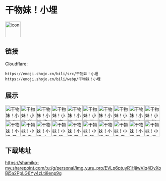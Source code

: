# 干物妹！小埋
<img src="https://emoji.shojo.cn/bili/src/干物妹！小埋/icon.png" width="50" height="50" alt="icon">

## 链接
Cloudflare:
```
https://emoji.shojo.cn/bili/src/干物妹！小埋
https://emoji.shojo.cn/bili/webp/干物妹！小埋
```
## 展示
<img src="https://emoji.shojo.cn/bili/src/干物妹！小埋/干物妹！小埋-？？？.png" width="50" height="50" alt="干物妹！小埋-？？？"><img src="https://emoji.shojo.cn/bili/src/干物妹！小埋/干物妹！小埋-拜托了哥哥.png" width="50" height="50" alt="干物妹！小埋-拜托了哥哥"><img src="https://emoji.shojo.cn/bili/src/干物妹！小埋/干物妹！小埋-抱抱.png" width="50" height="50" alt="干物妹！小埋-抱抱"><img src="https://emoji.shojo.cn/bili/src/干物妹！小埋/干物妹！小埋-变身.png" width="50" height="50" alt="干物妹！小埋-变身"><img src="https://emoji.shojo.cn/bili/src/干物妹！小埋/干物妹！小埋-补充体力.png" width="50" height="50" alt="干物妹！小埋-补充体力"><img src="https://emoji.shojo.cn/bili/src/干物妹！小埋/干物妹！小埋-不想动.png" width="50" height="50" alt="干物妹！小埋-不想动"><img src="https://emoji.shojo.cn/bili/src/干物妹！小埋/干物妹！小埋-吨吨吨.png" width="50" height="50" alt="干物妹！小埋-吨吨吨"><img src="https://emoji.shojo.cn/bili/src/干物妹！小埋/干物妹！小埋-好吃.png" width="50" height="50" alt="干物妹！小埋-好吃"><img src="https://emoji.shojo.cn/bili/src/干物妹！小埋/干物妹！小埋-好累啊.png" width="50" height="50" alt="干物妹！小埋-好累啊"><img src="https://emoji.shojo.cn/bili/src/干物妹！小埋/干物妹！小埋-假装没事.png" width="50" height="50" alt="干物妹！小埋-假装没事"><img src="https://emoji.shojo.cn/bili/src/干物妹！小埋/干物妹！小埋-简单的快乐.png" width="50" height="50" alt="干物妹！小埋-简单的快乐"><img src="https://emoji.shojo.cn/bili/src/干物妹！小埋/干物妹！小埋-看戏.png" width="50" height="50" alt="干物妹！小埋-看戏"><img src="https://emoji.shojo.cn/bili/src/干物妹！小埋/干物妹！小埋-人生赢家.png" width="50" height="50" alt="干物妹！小埋-人生赢家"><img src="https://emoji.shojo.cn/bili/src/干物妹！小埋/干物妹！小埋-瑟瑟发抖.png" width="50" height="50" alt="干物妹！小埋-瑟瑟发抖"><img src="https://emoji.shojo.cn/bili/src/干物妹！小埋/干物妹！小埋-石化.png" width="50" height="50" alt="干物妹！小埋-石化"><img src="https://emoji.shojo.cn/bili/src/干物妹！小埋/干物妹！小埋-玩游戏.png" width="50" height="50" alt="干物妹！小埋-玩游戏"><img src="https://emoji.shojo.cn/bili/src/干物妹！小埋/干物妹！小埋-我富了.png" width="50" height="50" alt="干物妹！小埋-我富了"><img src="https://emoji.shojo.cn/bili/src/干物妹！小埋/干物妹！小埋-无语.png" width="50" height="50" alt="干物妹！小埋-无语"><img src="https://emoji.shojo.cn/bili/src/干物妹！小埋/干物妹！小埋-羡慕.png" width="50" height="50" alt="干物妹！小埋-羡慕"><img src="https://emoji.shojo.cn/bili/src/干物妹！小埋/干物妹！小埋-嘤嘤嘤.png" width="50" height="50" alt="干物妹！小埋-嘤嘤嘤">

## 下载地址

https://shamiko-my.sharepoint.com/:u:/g/personal/img_yuru_pro/EVLp6ptuyR1HjiwVlq4DyXoBj5a2PpLG6Yy4zLti8enp9g